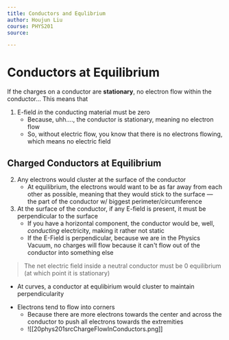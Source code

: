 ```yaml
---
title: Conductors and Equlibrium
author: Houjun Liu
course: PHYS201
source: 

---
```


# Conductors at Equilibrium

If the charges on a conductor are **stationary**, no electron flow within the conductor… This means that

1) E-field _in_ the conducting material must be zero
   * Because, uhh...., the conductor is stationary, meaning no electron flow
   * So, without electric flow, you know that there is no electrons flowing, which means no electric field
   
## Charged Conductors at Equilibrium
2) Any electrons would cluster at the surface of the conductor
   * At equilibrium, the electrons would want to be as far away from each other as possible, meaning that they would stick to the surface — the part of the conductor w/ biggest perimeter/circumference
4) At the surface of the conductor, if any E-field is present, it must be perpendicular to the surface
    * If you have a horizontal component, the conductor would be, well, _conducting_ electricity, making it rather not static
    * If the E-Field is perpendicular, because we are in the Physics Vacuum, no charges will flow because it can't flow out of the conductor into something else
    
 > The net electric field inside a neutral conductor must be 0 equilibrium (at which point it is stationary)
 
* At curves, a conductor at equlibirium would cluster to maintain perpendicularity

- Electrons tend to flow into corners
	- Because there are more electrons towards the center and across the conductor to push all electrons towards the extremities
	- ![[20phys201srcChargeFlowInConductors.png]]